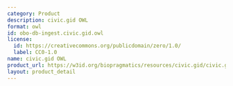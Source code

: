 ```yaml
---
category: Product
description: civic.gid OWL
format: owl
id: obo-db-ingest.civic.gid.owl
license:
  id: https://creativecommons.org/publicdomain/zero/1.0/
  label: CC0-1.0
name: civic.gid OWL
product_url: https://w3id.org/biopragmatics/resources/civic.gid/civic.gid.owl
layout: product_detail
---
```

